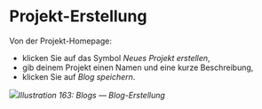 # Projekt-Erstellung

Von der Projekt-Homepage:

* klicken Sie auf das Symbol _Neues Projekt erstellen_,
* gib deinem Projekt einen Namen und eine kurze Beschreibung,
* klicken Sie auf _Blog speichern_.

![](../../.gitbook/assets/images238.png)_Illustration 163: Blogs — Blog-Erstellung_

